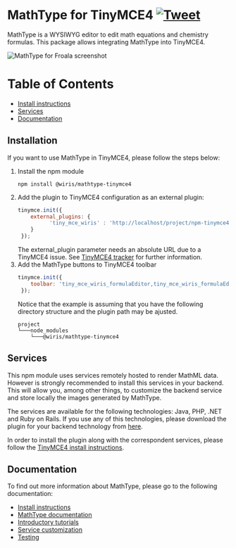 
MathType for TinyMCE4 [![Tweet](https://img.shields.io/twitter/url/http/shields.io.svg?style=social)](https://twitter.com/wirismath)
===================================

MathType is a WYSIWYG editor to edit math equations and chemistry formulas. This package allows integrating MathType into TinyMCE4.

![MathType for Froala screenshot](http://www.wiris.com/system/files/attachments/1202/TinyMCE_editor_plugin.png)

# Table of Contents
- [Install instructions](#install-instructions)
- [Services](#services)
- [Documentation](#documentation)

## Installation
If you want to use MathType in TinyMCE4, please follow the steps below:

1. Install the npm module
    ```
    npm install @wiris/mathtype-tinymce4
    ```
2. Add the plugin to TinyMCE4 configuration as an external plugin:
    ```js
    tinymce.init({
        external_plugins: {
              'tiny_mce_wiris' : 'http://localhost/project/npm-tinymce4/node_modules/@wiris/mathtype-tinymce4/plugin.min.js'
        }
     });
    ```
    The external_plugin parameter needs an absolute URL due to a TinyMCE4 issue. See [TinyMCE4 tracker](https://github.com/tinymce/tinymce/issues/3056) for further information.
3. Add the MathType buttons to TinyMCE4 toolbar
    ```js
    tinymce.init({
        toolbar: 'tiny_mce_wiris_formulaEditor,tiny_mce_wiris_formulaEditorChemistry',
     });
    ```
    Notice that the example is assuming that you have the following directory structure and the plugin path may be ajusted.
    ```
    project
    └───node_modules
        └───@wiris/mathtype-tinymce4
    ```
## Services

This npm module uses services remotely hosted to render MathML data. However is strongly recommended to install this services in your backend. This will allow you, among other things, to customize the backend service and store locally the images generated by MathType.

The services are available for the following technologies: Java, PHP, .NET and Ruby on Rails. If you use any of this technologies, please download the plugin for your backend technology from [here](http://www.wiris.com/en/plugins3/tinymce/download).

In order to install the plugin along with the correspondent services, please follow the [TinyMCE4 install instructions](http://docs.wiris.com/en/mathtype/mathtype_web/integrations/html/tinymce).

## Documentation
To find out more information about MathType, please go to the following documentation:

* [Install instructions](http://docs.wiris.com/en/mathtype/mathtype_web/integrations/html/tinymce)
* [MathType documentation](http://docs.wiris.com/en/mathtype/mathtype_web/start)
* [Introductory tutorials](http://docs.wiris.com/en/mathtype/mathtype_web/intro_tutorials)
* [Service customization](http://docs.wiris.com/en/mathtype/mathtype_web/integrations/config-table)
* [Testing](http://docs.wiris.com/en/mathtype/mathtype_web/integrations/html/plugins-test)

